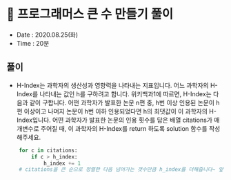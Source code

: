 # 🐶 프로그래머스 큰 수 만들기 풀이
- Date : 2020.08.25(화)
- Time : 20분

## 풀이

- H-Index는 과학자의 생산성과 영향력을 나타내는 지표입니다. 어느 과학자의 H-Index를 나타내는 값인 h를 구하려고 합니다. 위키백과1에 따르면, H-Index는 다음과 같이 구합니다. 어떤 과학자가 발표한 논문 n편 중, h번 이상 인용된 논문이 h편 이상이고 나머지 논문이 h번 이하 인용되었다면 h의 최댓값이 이 과학자의 H-Index입니다. 어떤 과학자가 발표한 논문의 인용 횟수를 담은 배열 citations가 매개변수로 주어질 때, 이 과학자의 H-Index를 return 하도록 solution 함수를 작성해주세요.

```python
    for c in citations:
        if c > h_index:
            h_index += 1
    # citations을 큰 순으로 정렬한 다음 넘어가는 갯수만큼 h_index를 더해줍니다~ 앞에서 세는것보다 뒤부터 세는게 빨리 끝나는 경우가 있는것 같아서 뒤부터 시도했습니다!
```
